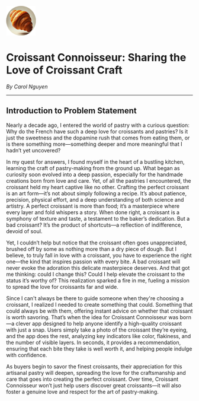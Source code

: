 ![croissant icon](photos/imageedit_1_5470181020%20(1).png)
# Croissant Connoisseur: Sharing the Love of Croissant Craft

_By Carol Nguyen_

---

## Introduction to Problem Statement
 
Nearly a decade ago, I entered the world of pastry with a curious question: Why do the French have such a deep love for croissants and pastries? Is it just the sweetness and the dopamine rush that comes from eating them, or is there something more—something deeper and more meaningful that I hadn’t yet uncovered?

In my quest for answers, I found myself in the heart of a bustling kitchen, learning the craft of pastry-making from the ground up. What began as curiosity soon evolved into a deep passion, especially for the handmade creations born from love and care. Yet, of all the pastries I encountered, the croissant held my heart captive like no other. Crafting the perfect croissant is an art form—it’s not about simply following a recipe. It’s about patience, precision, physical effort, and a deep understanding of both science and artistry. A perfect croissant is more than food; it’s a masterpiece where every layer and fold whispers a story. When done right, a croissant is a symphony of texture and taste, a testament to the baker’s dedication. But a bad croissant? It’s the product of shortcuts—a reflection of indifference, devoid of soul.

Yet, I couldn’t help but notice that the croissant often goes unappreciated, brushed off by some as nothing more than a dry piece of dough. But I believe, to truly fall in love with a croissant, you have to experience the right one—the kind that inspires passion with every bite. A bad croissant will never evoke the adoration this delicate masterpiece deserves. And that got me thinking: could I change this? Could I help elevate the croissant to the status it’s worthy of? This realization sparked a fire in me, fueling a mission to spread the love for croissants far and wide.
 
Since I can't always be there to guide someone when they're choosing a croissant, I realized I needed to create something that could. Something that could always be with them, offering instant advice on whether that croissant is worth savoring. That’s when the idea for Croissant Connoisseur was born—a clever app designed to help anyone identify a high-quality croissant with just a snap. Users simply take a photo of the croissant they’re eyeing, and the app does the rest, analyzing key indicators like color, flakiness, and the number of visible layers. In seconds, it provides a recommendation, ensuring that each bite they take is well worth it, and helping people indulge with confidence.

As buyers begin to savor the finest croissants, their appreciation for this artisanal pastry will deepen, spreading the love for the craftsmanship and care that goes into creating the perfect croissant. Over time, Croissant Connoisseur won’t just help users discover great croissants—it will also foster a genuine love and respect for the art of pastry-making.
